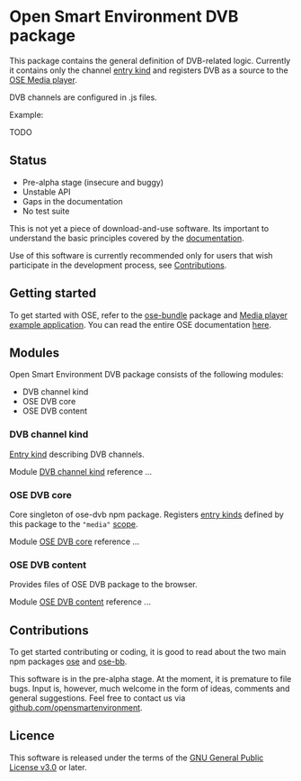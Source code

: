 # Open Smart Environment DVB package

This package contains the general definition of DVB-related logic.
Currently it contains only the channel [entry kind](http://opensmartenvironment.github.io/doc/classes/ose.lib.kind.html) and registers
DVB as a source to the [OSE Media player](http://opensmartenvironment.github.io/doc/modules/media.html).

DVB channels are configured in .js files.

Example:

TODO

## Status
- Pre-alpha stage (insecure and buggy)
- Unstable API
- Gaps in the documentation
- No test suite

This is not yet a piece of download-and-use software. Its important
to understand the basic principles covered by the
[documentation](http://opensmartenvironment.github.io/doc/).

Use of this software is currently recommended only for users that
wish participate in the development process, see
[Contributions](#contributions).

## Getting started
To get started with OSE, refer to the [ose-bundle](http://opensmartenvironment.github.io/doc/modules/bundle.html) package and
[Media player example application](http://opensmartenvironment.github.io/doc/modules/bundle.media.html). You can read the entire OSE
documentation [here]( http://opensmartenvironment.github.io/doc).

## Modules
Open Smart Environment DVB package consists of the following modules:
- DVB channel kind
- OSE DVB core
- OSE DVB content

### DVB channel kind
[Entry kind](http://opensmartenvironment.github.io/doc/classes/ose.lib.kind.html) describing DVB channels.

Module [DVB channel kind](http://opensmartenvironment.github.io/doc/classes/dvb.lib.channel.html) reference ... 

### OSE DVB core
Core singleton of ose-dvb npm package. Registers [entry kinds](http://opensmartenvironment.github.io/doc/classes/ose.lib.kind.html)
defined by this package to the `"media"` [scope](http://opensmartenvironment.github.io/doc/classes/ose.lib.scope.html).

Module [OSE DVB core](http://opensmartenvironment.github.io/doc/classes/dvb.lib.html) reference ... 

### OSE DVB content
Provides files of OSE DVB package to the browser.

Module [OSE DVB content](http://opensmartenvironment.github.io/doc/classes/dvb.content.html) reference ... 

## <a name="contributions"></a>Contributions
To get started contributing or coding, it is good to read about the
two main npm packages [ose](http://opensmartenvironment.github.io/doc/modules/ose.html) and [ose-bb](http://opensmartenvironment.github.io/doc/modules/bb.html).

This software is in the pre-alpha stage. At the moment, it is
premature to file bugs. Input is, however, much welcome in the form
of ideas, comments and general suggestions.  Feel free to contact
us via
[github.com/opensmartenvironment](https://github.com/opensmartenvironment).

## Licence
This software is released under the terms of the [GNU General
Public License v3.0](http://www.gnu.org/copyleft/gpl.html) or
later.
